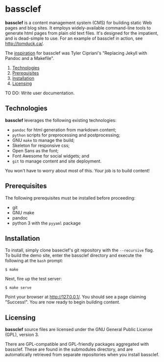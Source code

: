 
bassclef
========

**bassclef** is a content management system (CMS) for building static Web pages and blog sites.  It employs widely-available command-line tools to generate html pages from plain old text files.  It's designed for the impatient, and is dead-simple to use.  For an example of bassclef in action, see <http://tomduck.ca/>.

The [inspiration] for bassclef was Tyler Cipriani's "Replacing Jekyll with Pandoc and a Makefile".


 1. [Technologies](#technologies) 
 2. [Prerequisites](#prerequisites) 
 3. [Installation](#installation)
 4. [Licensing](#licensing)


TO DO: Write user documentation.


[inspiration]: https://tylercipriani.com/2014/05/13/replace-jekyll-with-pandoc-makefile.html


Technologies
------------

**bassclef** leverages the following existing technologies:

  * `pandoc` for html generation from markdown content;
  * `python` scripts for preprocessing and postprocessing;
  * GNU `make` to manage the build;
  * Skeleton for responsive css;
  * Open Sans as the font;
  * Font Awesome for social widgets; and
  * `git` to manage content and site deployment.

You won't have to worry about most of this.  Your job is to build content!


Prerequisites
-------------

The following prerequisites must be installed before proceeding:

  * git 
  * GNU make
  * pandoc
  * python 3 with the `pyyaml` package


Installation
------------

To install, simply clone baseclef's git repository with the `--recursive` flag.  To build the demo site, enter the bassclef directory and execute the following at the `bash` prompt:

    $ make

Next, fire up the test server:

    $ make serve

Point your browser at <http://127.0.0.1/>.  You should see a page claiming "Success!".  You are now ready to begin building content.


Licensing
---------

**bassclef** source files are licensed under the GNU General Public License (GPL), version 3.

There are GPL-compatible and GPL-friendly packages aggregated with bassclef.  These are found in the submodules directory, and are automatically retrieved from separate repositories when you install bassclef.
